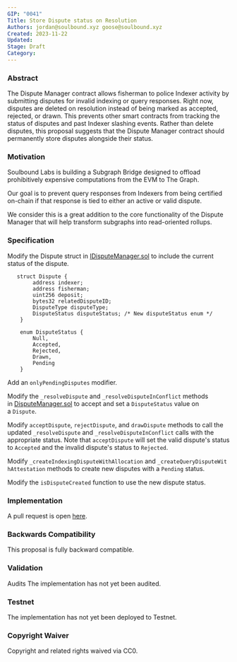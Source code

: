 ```yaml
---
GIP: "0041"
Title: Store Dispute status on Resolution
Authors: jordan@soulbound.xyz goose@soulbound.xyz
Created: 2023-11-22
Updated:
Stage: Draft
Category:
---
```


### Abstract

The Dispute Manager contract allows fisherman to police Indexer activity by submitting disputes for invalid indexing or query responses. Right now, disputes are deleted on resolution instead of being marked as accepted, rejected, or drawn. This prevents other smart contracts from tracking the status of disputes and past Indexer slashing events. Rather than delete disputes, this proposal suggests that the Dispute Manager contract should permanently store disputes alongside their status.

### Motivation

Soulbound Labs is building a Subgraph Bridge designed to offload prohibitively expensive computations from the EVM to The Graph.

Our goal is to prevent query responses from Indexers from being certified on-chain if that response is tied to either an active or valid dispute.

We consider this is a great addition to the core functionality of the Dispute Manager that will help transform subgraphs into read-oriented rollups.

### [](https://forum.thegraph.com/t/gip-0041-store-dispute-status-on-resolution/3759#specification-3)Specification

Modify the Dispute struct in [IDisputeManager.sol](https://github.com/graphprotocol/contracts/blob/dev/contracts/disputes/IDisputeManager.sol) to include the current status of the dispute.

```
   struct Dispute {
        address indexer;
        address fisherman;
        uint256 deposit;
        bytes32 relatedDisputeID;
        DisputeType disputeType;
        DisputeStatus disputeStatus; /* New disputeStatus enum */
    }

    enum DisputeStatus {
        Null,
        Accepted,
        Rejected,
        Drawn,
        Pending
    }

```

Add an `onlyPendingDisputes` modifier.

Modify the `_resolveDispute` and `_resolveDisputeInConflict` methods in [DisputeManager.sol](https://github.com/graphprotocol/contracts/blob/dev/contracts/disputes/DisputeManager.sol) to accept and set a `DisputeStatus` value on a `Dispute`.

Modify `acceptDispute`, `rejectDispute`, and `drawDispute` methods to call the updated `_resolveDispute` and `_resolveDisputeInConflict` calls with the appropriate status. Note that `acceptDispute` will set the valid dispute's status to `Accepted` and the invalid dispute's status to `Rejected`.

Modify `_createIndexingDisputeWithAllocation` and `_createQueryDisputeWithAttestation` methods to create new disputes with a `Pending` status.

Modify the `isDisputeCreated` function to use the new dispute status.

### Implementation

A pull request is open [here](https://github.com/graphprotocol/contracts/pull/766).

### Backwards Compatibility

This proposal is fully backward compatible.

### Validation

Audits
The implementation has not yet been audited.

### Testnet

The implementation has not yet been deployed to Testnet.

### Copyright Waiver

Copyright and related rights waived via CC0.
